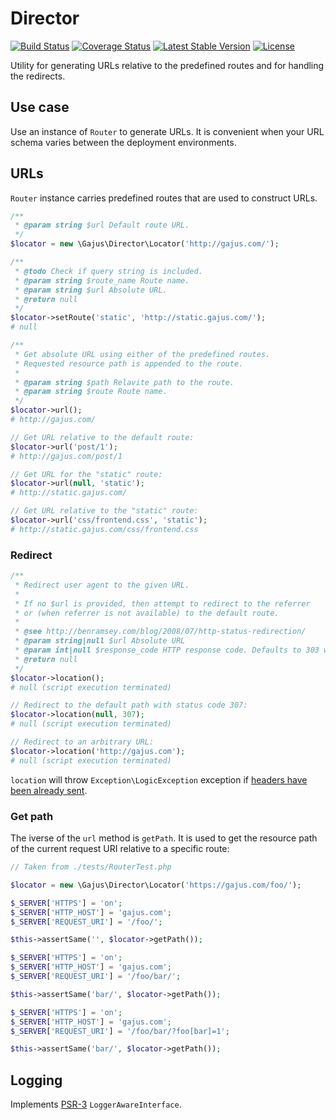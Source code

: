 # Director

[![Build Status](https://travis-ci.org/gajus/director.png?branch=master)](https://travis-ci.org/gajus/director)
[![Coverage Status](https://coveralls.io/repos/gajus/director/badge.png?branch=master)](https://coveralls.io/r/gajus/director?branch=master)
[![Latest Stable Version](https://poser.pugx.org/gajus/director/version.png)](https://packagist.org/packages/gajus/director)
[![License](https://poser.pugx.org/gajus/director/license.png)](https://packagist.org/packages/gajus/director)

Utility for generating URLs relative to the predefined routes and for handling the redirects.

## Use case

Use an instance of `Router` to generate URLs. It is convenient when your URL schema varies between the deployment environments.

## URLs

`Router` instance carries predefined routes that are used to construct URLs.

```php
/**
 * @param string $url Default route URL.
 */
$locator = new \Gajus\Director\Locator('http://gajus.com/');

/**
 * @todo Check if query string is included.
 * @param string $route_name Route name.
 * @param string $url Absolute URL.
 * @return null
 */
$locator->setRoute('static', 'http://static.gajus.com/');
# null

/**
 * Get absolute URL using either of the predefined routes.
 * Requested resource path is appended to the route.
 *
 * @param string $path Relavite path to the route.
 * @param string $route Route name.
 */
$locator->url();
# http://gajus.com/

// Get URL relative to the default route:
$locator->url('post/1');
# http://gajus.com/post/1

// Get URL for the "static" route:
$locator->url(null, 'static');
# http://static.gajus.com/

// Get URL relative to the "static" route:
$locator->url('css/frontend.css', 'static');
# http://static.gajus.com/css/frontend.css
```

### Redirect

```php
/**
 * Redirect user agent to the given URL.
 *
 * If no $url is provided, then attempt to redirect to the referrer
 * or (when referrer is not available) to the default route.
 * 
 * @see http://benramsey.com/blog/2008/07/http-status-redirection/
 * @param string|null $url Absolute URL
 * @param int|null $response_code HTTP response code. Defaults to 303 when request method is POST, 302 otherwise.
 * @return null
 */
$locator->location();
# null (script execution terminated)

// Redirect to the default path with status code 307:
$locator->location(null, 307);
# null (script execution terminated)

// Redirect to an arbitrary URL:
$locator->location('http://gajus.com');
# null (script execution terminated)
```

`location` will throw `Exception\LogicException` exception if [headers have been already sent](http://stackoverflow.com/questions/8028957/how-to-fix-headers-already-sent-error-in-php).

### Get path

The iverse of the `url` method is `getPath`. It is used to get the resource path of the current request URI relative to a specific route:

```php
// Taken from ./tests/RouterTest.php

$locator = new \Gajus\Director\Locator('https://gajus.com/foo/');

$_SERVER['HTTPS'] = 'on';
$_SERVER['HTTP_HOST'] = 'gajus.com';
$_SERVER['REQUEST_URI'] = '/foo/';

$this->assertSame('', $locator->getPath());

$_SERVER['HTTPS'] = 'on';
$_SERVER['HTTP_HOST'] = 'gajus.com';
$_SERVER['REQUEST_URI'] = '/foo/bar/';

$this->assertSame('bar/', $locator->getPath());

$_SERVER['HTTPS'] = 'on';
$_SERVER['HTTP_HOST'] = 'gajus.com';
$_SERVER['REQUEST_URI'] = '/foo/bar/?foo[bar]=1';

$this->assertSame('bar/', $locator->getPath());
```

## Logging

Implements [PSR-3](https://github.com/php-fig/fig-standards/blob/master/accepted/PSR-3-logger-interface.md) `LoggerAwareInterface`.
